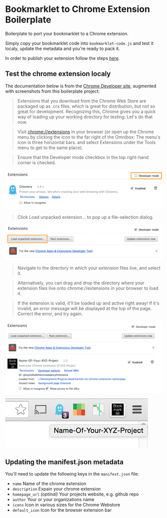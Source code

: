 # Bookmarklet to Chrome Extension Boilerplate

Boilerplate to port your bookmarklet to a Chrome extension.

Simply copy your bookmarklet code into `bookmarklet-code.js` and test it localy, update the metadata and you're ready to pack it.

In order to publish your extension follow the steps [here](https://developer.chrome.com/webstore/publish).


## Test the chrome extension localy

The documentation below is from the [Chrome Developer site](https://developer.chrome.com/extensions/getstarted#unpacked), augmented with screenshots from this boilerplate project:

> Extensions that you download from the Chrome Web Store are packaged up as .crx files, which is great for distribution, but not so great for development. Recognizing this, Chrome gives you a quick way of loading up your working directory for testing. Let's do that now.



> Visit [chrome://extensions](chrome://extensions) in your browser (or open up the Chrome menu by clicking the icon to the far right of the Omnibox:  The menu's icon is three horizontal bars. and select Extensions under the Tools menu to get to the same place).

> Ensure that the Developer mode checkbox in the top right-hand corner is checked.

![alt text](https://raw.githubusercontent.com/micmro/bookmarklet-to-chrome-extension-boilerplate/gh-pages/images/developer-mode.png "screenshot of developer mode checkbox")

> Click Load unpacked extension… to pop up a file-selection dialog.

![alt text](https://raw.githubusercontent.com/micmro/bookmarklet-to-chrome-extension-boilerplate/gh-pages/images/load-unpacked-extension.png "screenshot of load unpacked extension checkbox")

> Navigate to the directory in which your extension files live, and select it.

> Alternatively, you can drag and drop the directory where your extension files live onto chrome://extensions in your browser to load it.

> If the extension is valid, it'll be loaded up and active right away! If it's invalid, an error message will be displayed at the top of the page. Correct the error, and try again.

![alt text](https://raw.githubusercontent.com/micmro/bookmarklet-to-chrome-extension-boilerplate/gh-pages/images/local-extension-loaded.png "screenshot of local Chrome Extension added")

![alt text](https://raw.githubusercontent.com/micmro/bookmarklet-to-chrome-extension-boilerplate/gh-pages/images/bookmark-bar.png "screenshot of local Chrome Extension")

## Updating the manifest.json metadata

You'll need to update the following keys in the `manifest.json` file:

- `name`
  Name of the chrome extension
- `description`
  Expain your chrome extension
- `homepage_url`
  _(optinal)_ Your projects website, e.g. github repo
- `author`
  Your or your organizations name
- `icons`
  Icon in various sizes for the Chrome Webstore
- `default_icon`
  Icon for the browser extension bar